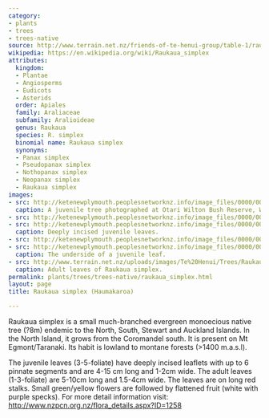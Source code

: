 ```yaml
---
category:
- plants
- trees
- trees-native
source: http://www.terrain.net.nz/friends-of-te-henui-group/table-1/raukaua-simplex.html
wikipedia: https://en.wikipedia.org/wiki/Raukaua_simplex
attributes:
  kingdom:
  - Plantae
  - Angiosperms
  - Eudicots
  - Asterids
  order: Apiales
  family: Araliaceae
  subfamily: Aralioideae
  genus: Raukaua
  species: R. simplex
  binomial name: Raukaua simplex
  synonyms:
  - Panax simplex
  - Pseudopanax simplex
  - Nothopanax simplex
  - Neopanax simplex
  - Raukaua simplex
images:
- src: http://ketenewplymouth.peoplesnetworknz.info/image_files/0000/0005/5929/juvenile_leaves_of_Raukaua_simplex.JPG
  caption: A juvenile tree photographed at Otari Wilton Bush Reserve, Wellington.
- src: http://ketenewplymouth.peoplesnetworknz.info/image_files/0000/0005/5914/juvenile_leaves_of_Raukaua_simplex__2_.JPG
- src: http://ketenewplymouth.peoplesnetworknz.info/image_files/0000/0005/5919/juvenile_leaves_of_Raukaua_simplex__3_.JPG
  caption: Deeply incised juvenile leaves.
- src: http://ketenewplymouth.peoplesnetworknz.info/image_files/0000/0005/5909/juvenile_leaves_of_Raukaua_simplex__1_.JPG
- src: http://ketenewplymouth.peoplesnetworknz.info/image_files/0000/0005/5924/juvenile_leaves_of_Raukaua_simplex__4_.JPG
  caption: The underside of a juvenile leaf.
- src: http://www.terrain.net.nz/uploads/images/Te%20Henui/Trees/Raukauasimplex2-002.jpg
  caption: Adult leaves of Raukaua simplex.
permalink: plants/trees/trees-native/raukaua_simplex.html
layout: page
title: Raukaua simplex (Haumakaroa)

---
```

Raukaua simplex is a small much-branched evergreen monoecious native tree (?8m) endemic to the North, South, Stewart and Auckland Islands. In the North Island, it grows from the Coromandel south. It is present on Mt Egmont/Taranaki. Its habit is lowland to montane forests (>1400 m.a.s.l).

The juvenile leaves (3-5-foliate) have deeply incised leaflets with up to 6 pinnate segments and are 4-15 cm long and 1-2cm wide.
The adult leaves (1-3-foliate) are 5-10cm long and 1.5-4cm wide. 
The leaves are on long red stalks. Small green/yellow flowers are followed by flattened fruit (white with purple specks).
For more detail information visit: <a href="http://www.nzpcn.org.nz/flora_details.aspx?ID=1258" target="_blank">http://www.nzpcn.org.nz/flora_details.aspx?ID=1258</a>
